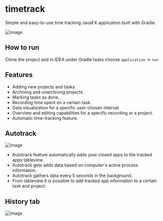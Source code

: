 # timetrack
Simple and easy-to-use time tracking JavaFX application built with Gradle.

![image](https://user-images.githubusercontent.com/73464092/119146955-d09e0180-ba53-11eb-9b56-0518f7f18c47.png)
## How to run
Clone the project and in IDEA under Gradle tasks choose ```application``` -> ```run```
## Features
- Adding new projects and tasks.
- Archiving and unarchiving projects.
- Marking tasks as done.
- Recording time spent on a certain task. 
- Data visualization for a specific user-chosen interval.
- Overview and editing capabilities for a specific recording or a project. 
- Automatic time-tracking feature. 
## Autotrack
![image](https://user-images.githubusercontent.com/73464092/119148771-80c03a00-ba55-11eb-8139-eb2649b138d9.png)
- Autotrack feature automatically adds your closed apps to the tracked apps tableview. 
- Autotrack gets adds data based on computer's active process information. 
- Autotrack gathers data every 5 seconds in the background. 
- From tableview it is possible to add tracked app information to a certain task and project.
## History tab
![image](https://user-images.githubusercontent.com/73464092/119152162-b7e41a80-ba58-11eb-9609-6c2adae67269.png)


